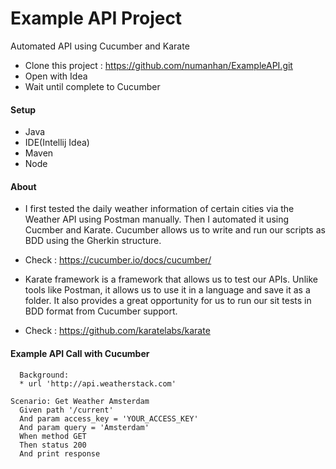 # Example API Project

Automated API using Cucumber and Karate

- Clone this project : https://github.com/numanhan/ExampleAPI.git
- Open with Idea
- Wait until complete to Cucumber

#### Setup
- Java 
- IDE(Intellij Idea)
- Maven
- Node

#### About
- I first tested the daily weather information of certain cities via the Weather API using Postman manually. Then I automated it using Cucmber and Karate. Cucumber allows us to write and run our scripts as BDD using the Gherkin structure. 
- Check : https://cucumber.io/docs/cucumber/

- Karate framework is a framework that allows us to test our APIs. Unlike tools like Postman, it allows us to use it in a language and save it as a folder. It also provides a great opportunity for us to run our sit tests in BDD format from Cucumber support.
- Check : https://github.com/karatelabs/karate

#### Example API Call with Cucumber

  ```
    Background: 
    * url 'http://api.weatherstack.com'
    
  Scenario: Get Weather Amsterdam
    Given path '/current'
    And param access_key = 'YOUR_ACCESS_KEY'
    And param query = 'Amsterdam'
    When method GET
    Then status 200
    And print response
  ```
